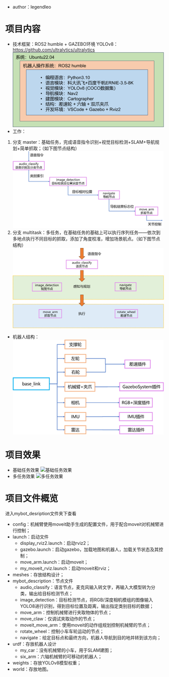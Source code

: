- author：legendleo
# 项目内容
- 技术框架：ROS2 humble + GAZEBO环境
YOLOv8：https://github.com/ultralytics/ultralytics
![技术框架](./picture/技术.png "技术框架")
- 工作：
1. 分支 master：基础任务，完成语音指令识别+视觉目标检测+SLAM+导航规划+简单抓取；（如下图节点结构）
![基础任务节点](./picture/基础任务节点.png "基础任务节点")
1. 分支 multitask：多任务，在基础任务的基础上可以执行序列任务——依次到多地点执行不同目标的抓取，添加了角度校准，增加场景航点。（如下图节点结构）
![多任务节点](./picture/多任务节点.png "多任务节点")
- 机器人结构：
![机器人结构](./picture/机器人结构.png "机器人结构")

# 项目效果
- 基础任务效果
![基础任务效果](./picture/基础任务效果.gif "基础任务效果")
- 多任务效果
![多任务效果](./picture/多任务效果.gif "多任务效果")

# 项目文件概览
进入mybot_desription文件夹下查看
- config：机械臂使用moveit助手生成的配置文件，用于配合moveit对机械臂进行控制；
- launch：启动文件
    - display_rviz2.launch：启动rviz2；
    - gazebo.launch：启动gazebo，加载地图和机器人，加载关节状态及其控制；
    - move_arm.launch：启动moveit；
    - my_moveit_rviz.launch：启动moveit和rviz；
- meshes：存放结构设计；
- mybot_description：节点文件
    - audio_classify：语言节点，麦克风输入转文字，再输入大模型转为分类，输出给目标检测节点；
    - image_detection：目标检测节点，将RGB/深度相机模组的图像输入YOLO8进行识别，得到目标位置及距离，输出指定类别目标的数据；
    - move_arm：控制机械臂进行夹取物体的节点；
    - move_claw：仅调试夹取动作的节点；
    - moveit_move_arm：使用moveit的动作组规划控制机械臂的节点；
    - rotate_wheel：控制小车车轮运动的节点；
    - navigate：给定目标点和最终方向，机器人导航到目的地并转到该方向；
- urdf：存放机器人设计
    - my_car：没有机械臂的小车，用于SLAM建图；
    - six_arm：六轴机械臂的可移动的机器人；
- weights：存放YOLOv8模型权重；
- world：存放地图。
